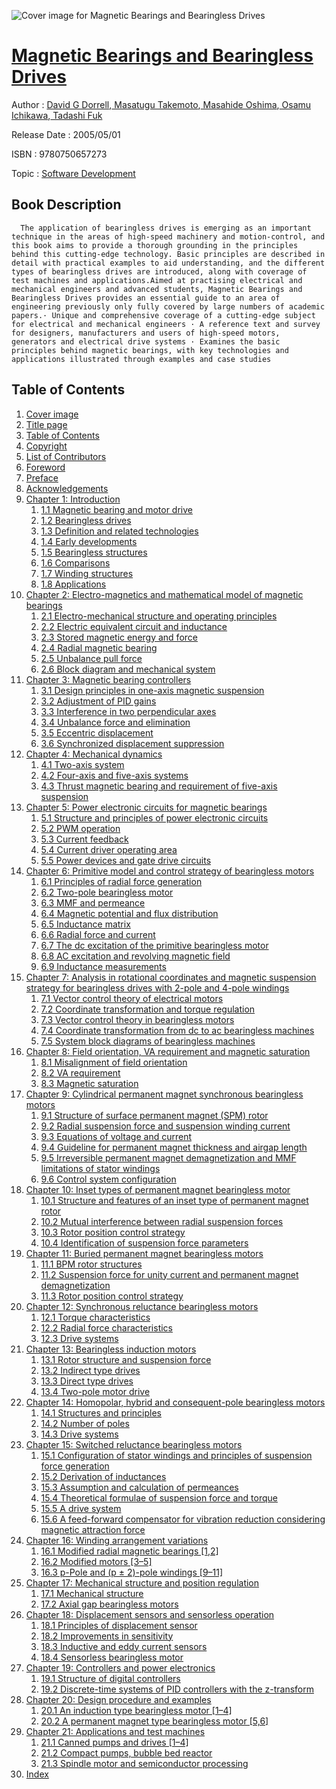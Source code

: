 ![Cover image for Magnetic Bearings and Bearingless Drives](https://imgdetail.ebookreading.net/cover/cover/software_development/EB9780750657273.jpg)

[Magnetic Bearings and Bearingless Drives](https://ebookreading.net/view/book/Magnetic+Bearings+and+Bearingless+Drives-EB9780750657273_1.html "Magnetic Bearings and Bearingless Drives")
====================================================================================================================

Author : [David G Dorrell](https://ebookreading.net/search/author/David+G+Dorrell),[ Masatugu Takemoto](https://ebookreading.net/search/author/+Masatugu+Takemoto),[ Masahide Oshima](https://ebookreading.net/search/author/+Masahide+Oshima),[ Osamu Ichikawa](https://ebookreading.net/search/author/+Osamu+Ichikawa),[ Tadashi Fuk](https://ebookreading.net/search/author/+Tadashi+Fuk)

Release Date : 2005/05/01

ISBN : 9780750657273

Topic : [Software Development](https://ebookreading.net/search/category/software-development)

Book Description
-----------------

      The application of bearingless drives is emerging as an important technique in the areas of high-speed machinery and motion-control, and this book aims to provide a thorough grounding in the principles behind this cutting-edge technology. Basic principles are described in detail with practical examples to aid understanding, and the different types of bearingless drives are introduced, along with coverage of test machines and applications.Aimed at practising electrical and mechanical engineers and advanced students, Magnetic Bearings and Bearingless Drives provides an essential guide to an area of engineering previously only fully covered by large numbers of academic papers.· Unique and comprehensive coverage of a cutting-edge subject for electrical and mechanical engineers · A reference text and survey for designers, manufacturers and users of high-speed motors, generators and electrical drive systems · Examines the basic principles behind magnetic bearings, with key technologies and applications illustrated through examples and case studies
Table of Contents
-----------------

1. [Cover image](https://ebookreading.net/view/book/Magnetic+Bearings+and+Bearingless+Drives-EB9780750657273_1.html)
1. [Title page](https://ebookreading.net/view/book/Magnetic+Bearings+and+Bearingless+Drives-EB9780750657273_2.html)
1. [Table of Contents](https://ebookreading.net/view/book/Magnetic+Bearings+and+Bearingless+Drives-EB9780750657273_3.html)
1. [Copyright](https://ebookreading.net/view/book/Magnetic+Bearings+and+Bearingless+Drives-EB9780750657273_4.html)
1. [List of Contributors](https://ebookreading.net/view/book/Magnetic+Bearings+and+Bearingless+Drives-EB9780750657273_5.html)
1. [Foreword](https://ebookreading.net/view/book/Magnetic+Bearings+and+Bearingless+Drives-EB9780750657273_6.html)
1. [Preface](https://ebookreading.net/view/book/Magnetic+Bearings+and+Bearingless+Drives-EB9780750657273_7.html)
1. [Acknowledgements](https://ebookreading.net/view/book/Magnetic+Bearings+and+Bearingless+Drives-EB9780750657273_8.html)
1. [Chapter 1: Introduction](https://ebookreading.net/view/book/Magnetic+Bearings+and+Bearingless+Drives-EB9780750657273_9.html)
    1. [1.1 Magnetic bearing and motor drive](https://ebookreading.net/view/book/Magnetic+Bearings+and+Bearingless+Drives-EB9780750657273_9.html#cesectitle1)
    1. [1.2 Bearingless drives](https://ebookreading.net/view/book/Magnetic+Bearings+and+Bearingless+Drives-EB9780750657273_9.html#cesectitle2)
    1. [1.3 Definition and related technologies](https://ebookreading.net/view/book/Magnetic+Bearings+and+Bearingless+Drives-EB9780750657273_9.html#cesectitle3)
    1. [1.4 Early developments](https://ebookreading.net/view/book/Magnetic+Bearings+and+Bearingless+Drives-EB9780750657273_9.html#cesectitle4)
    1. [1.5 Bearingless structures](https://ebookreading.net/view/book/Magnetic+Bearings+and+Bearingless+Drives-EB9780750657273_9.html#cesectitle5)
    1. [1.6 Comparisons](https://ebookreading.net/view/book/Magnetic+Bearings+and+Bearingless+Drives-EB9780750657273_9.html#cesectitle6)
    1. [1.7 Winding structures](https://ebookreading.net/view/book/Magnetic+Bearings+and+Bearingless+Drives-EB9780750657273_9.html#cesectitle7)
    1. [1.8 Applications](https://ebookreading.net/view/book/Magnetic+Bearings+and+Bearingless+Drives-EB9780750657273_9.html#cesectitle8)
1. [Chapter 2: Electro-magnetics and mathematical model of magnetic bearings](https://ebookreading.net/view/book/Magnetic+Bearings+and+Bearingless+Drives-EB9780750657273_10.html)
    1. [2.1 Electro-mechanical structure and operating principles](https://ebookreading.net/view/book/Magnetic+Bearings+and+Bearingless+Drives-EB9780750657273_10.html#cesectitle1)
    1. [2.2 Electric equivalent circuit and inductance](https://ebookreading.net/view/book/Magnetic+Bearings+and+Bearingless+Drives-EB9780750657273_10.html#cesectitle2)
    1. [2.3 Stored magnetic energy and force](https://ebookreading.net/view/book/Magnetic+Bearings+and+Bearingless+Drives-EB9780750657273_10.html#cesectitle3)
    1. [2.4 Radial magnetic bearing](https://ebookreading.net/view/book/Magnetic+Bearings+and+Bearingless+Drives-EB9780750657273_10.html#cesectitle10)
    1. [2.5 Unbalance pull force](https://ebookreading.net/view/book/Magnetic+Bearings+and+Bearingless+Drives-EB9780750657273_10.html#cesectitle12)
    1. [2.6 Block diagram and mechanical system](https://ebookreading.net/view/book/Magnetic+Bearings+and+Bearingless+Drives-EB9780750657273_10.html#cesectitle16)
1. [Chapter 3: Magnetic bearing controllers](https://ebookreading.net/view/book/Magnetic+Bearings+and+Bearingless+Drives-EB9780750657273_11.html)
    1. [3.1 Design principles in one-axis magnetic suspension](https://ebookreading.net/view/book/Magnetic+Bearings+and+Bearingless+Drives-EB9780750657273_11.html#cesectitle1)
    1. [3.2 Adjustment of PID gains](https://ebookreading.net/view/book/Magnetic+Bearings+and+Bearingless+Drives-EB9780750657273_11.html#cesectitle3)
    1. [3.3 Interference in two perpendicular axes](https://ebookreading.net/view/book/Magnetic+Bearings+and+Bearingless+Drives-EB9780750657273_11.html#cesectitle8)
    1. [3.4 Unbalance force and elimination](https://ebookreading.net/view/book/Magnetic+Bearings+and+Bearingless+Drives-EB9780750657273_11.html#cesectitle9)
    1. [3.5 Eccentric displacement](https://ebookreading.net/view/book/Magnetic+Bearings+and+Bearingless+Drives-EB9780750657273_11.html#cesectitle11)
    1. [3.6 Synchronized displacement suppression](https://ebookreading.net/view/book/Magnetic+Bearings+and+Bearingless+Drives-EB9780750657273_11.html#cesectitle12)
1. [Chapter 4: Mechanical dynamics](https://ebookreading.net/view/book/Magnetic+Bearings+and+Bearingless+Drives-EB9780750657273_12.html)
    1. [4.1 Two-axis system](https://ebookreading.net/view/book/Magnetic+Bearings+and+Bearingless+Drives-EB9780750657273_12.html#cesectitle1)
    1. [4.2 Four-axis and five-axis systems](https://ebookreading.net/view/book/Magnetic+Bearings+and+Bearingless+Drives-EB9780750657273_12.html#cesectitle2)
    1. [4.3 Thrust magnetic bearing and requirement of five-axis suspension](https://ebookreading.net/view/book/Magnetic+Bearings+and+Bearingless+Drives-EB9780750657273_12.html#cesectitle5)
1. [Chapter 5: Power electronic circuits for magnetic bearings](https://ebookreading.net/view/book/Magnetic+Bearings+and+Bearingless+Drives-EB9780750657273_13.html)
    1. [5.1 Structure and principles of power electronic circuits](https://ebookreading.net/view/book/Magnetic+Bearings+and+Bearingless+Drives-EB9780750657273_13.html#cesectitle1)
    1. [5.2 PWM operation](https://ebookreading.net/view/book/Magnetic+Bearings+and+Bearingless+Drives-EB9780750657273_13.html#cesectitle6)
    1. [5.3 Current feedback](https://ebookreading.net/view/book/Magnetic+Bearings+and+Bearingless+Drives-EB9780750657273_13.html#cesectitle9)
    1. [5.4 Current driver operating area](https://ebookreading.net/view/book/Magnetic+Bearings+and+Bearingless+Drives-EB9780750657273_13.html#cesectitle12)
    1. [5.5 Power devices and gate drive circuits](https://ebookreading.net/view/book/Magnetic+Bearings+and+Bearingless+Drives-EB9780750657273_13.html#cesectitle15)
1. [Chapter 6: Primitive model and control strategy of bearingless motors](https://ebookreading.net/view/book/Magnetic+Bearings+and+Bearingless+Drives-EB9780750657273_14.html)
    1. [6.1 Principles of radial force generation](https://ebookreading.net/view/book/Magnetic+Bearings+and+Bearingless+Drives-EB9780750657273_14.html#cesectitle1)
    1. [6.2 Two-pole bearingless motor](https://ebookreading.net/view/book/Magnetic+Bearings+and+Bearingless+Drives-EB9780750657273_14.html#cesectitle2)
    1. [6.3 MMF and permeance](https://ebookreading.net/view/book/Magnetic+Bearings+and+Bearingless+Drives-EB9780750657273_14.html#cesectitle3)
    1. [6.4 Magnetic potential and flux distribution](https://ebookreading.net/view/book/Magnetic+Bearings+and+Bearingless+Drives-EB9780750657273_14.html#cesectitle4)
    1. [6.5 Inductance matrix](https://ebookreading.net/view/book/Magnetic+Bearings+and+Bearingless+Drives-EB9780750657273_14.html#cesectitle5)
    1. [6.6 Radial force and current](https://ebookreading.net/view/book/Magnetic+Bearings+and+Bearingless+Drives-EB9780750657273_14.html#cesectitle6)
    1. [6.7 The dc excitation of the primitive bearingless motor](https://ebookreading.net/view/book/Magnetic+Bearings+and+Bearingless+Drives-EB9780750657273_14.html#cesectitle7)
    1. [6.8 AC excitation and revolving magnetic field](https://ebookreading.net/view/book/Magnetic+Bearings+and+Bearingless+Drives-EB9780750657273_14.html#cesectitle8)
    1. [6.9 Inductance measurements](https://ebookreading.net/view/book/Magnetic+Bearings+and+Bearingless+Drives-EB9780750657273_14.html#cesectitle9)
1. [Chapter 7: Analysis in rotational coordinates and magnetic suspension strategy for bearingless drives with 2-pole and 4-pole windings](https://ebookreading.net/view/book/Magnetic+Bearings+and+Bearingless+Drives-EB9780750657273_15.html)
    1. [7.1 Vector control theory of electrical motors](https://ebookreading.net/view/book/Magnetic+Bearings+and+Bearingless+Drives-EB9780750657273_15.html#cesectitle1)
    1. [7.2 Coordinate transformation and torque regulation](https://ebookreading.net/view/book/Magnetic+Bearings+and+Bearingless+Drives-EB9780750657273_15.html#cesectitle2)
    1. [7.3 Vector control theory in bearingless motors](https://ebookreading.net/view/book/Magnetic+Bearings+and+Bearingless+Drives-EB9780750657273_15.html#cesectitle3)
    1. [7.4 Coordinate transformation from dc to ac bearingless machines](https://ebookreading.net/view/book/Magnetic+Bearings+and+Bearingless+Drives-EB9780750657273_15.html#cesectitle4)
    1. [7.5 System block diagrams of bearingless machines](https://ebookreading.net/view/book/Magnetic+Bearings+and+Bearingless+Drives-EB9780750657273_15.html#cesectitle5)
1. [Chapter 8: Field orientation, VA requirement and magnetic saturation](https://ebookreading.net/view/book/Magnetic+Bearings+and+Bearingless+Drives-EB9780750657273_16.html)
    1. [8.1 Misalignment of field orientation](https://ebookreading.net/view/book/Magnetic+Bearings+and+Bearingless+Drives-EB9780750657273_16.html#cesectitle1)
    1. [8.2 VA requirement](https://ebookreading.net/view/book/Magnetic+Bearings+and+Bearingless+Drives-EB9780750657273_16.html#cesectitle2)
    1. [8.3 Magnetic saturation](https://ebookreading.net/view/book/Magnetic+Bearings+and+Bearingless+Drives-EB9780750657273_16.html#cesectitle5)
1. [Chapter 9: Cylindrical permanent magnet synchronous bearingless motors](https://ebookreading.net/view/book/Magnetic+Bearings+and+Bearingless+Drives-EB9780750657273_17.html)
    1. [9.1 Structure of surface permanent magnet (SPM) rotor](https://ebookreading.net/view/book/Magnetic+Bearings+and+Bearingless+Drives-EB9780750657273_17.html#cesectitle1)
    1. [9.2 Radial suspension force and suspension winding current](https://ebookreading.net/view/book/Magnetic+Bearings+and+Bearingless+Drives-EB9780750657273_17.html#cesectitle2)
    1. [9.3 Equations of voltage and current](https://ebookreading.net/view/book/Magnetic+Bearings+and+Bearingless+Drives-EB9780750657273_17.html#cesectitle3)
    1. [9.4 Guideline for permanent magnet thickness and airgap length](https://ebookreading.net/view/book/Magnetic+Bearings+and+Bearingless+Drives-EB9780750657273_17.html#cesectitle4)
    1. [9.5 Irreversible permanent magnet demagnetization and MMF limitations of stator windings](https://ebookreading.net/view/book/Magnetic+Bearings+and+Bearingless+Drives-EB9780750657273_17.html#cesectitle7)
    1. [9.6 Control system configuration](https://ebookreading.net/view/book/Magnetic+Bearings+and+Bearingless+Drives-EB9780750657273_17.html#cesectitle10)
1. [Chapter 10: Inset types of permanent magnet bearingless motor](https://ebookreading.net/view/book/Magnetic+Bearings+and+Bearingless+Drives-EB9780750657273_18.html)
    1. [10.1 Structure and features of an inset type of permanent magnet rotor](https://ebookreading.net/view/book/Magnetic+Bearings+and+Bearingless+Drives-EB9780750657273_18.html#cesectitle1)
    1. [10.2 Mutual interference between radial suspension forces](https://ebookreading.net/view/book/Magnetic+Bearings+and+Bearingless+Drives-EB9780750657273_18.html#cesectitle2)
    1. [10.3 Rotor position control strategy](https://ebookreading.net/view/book/Magnetic+Bearings+and+Bearingless+Drives-EB9780750657273_18.html#cesectitle3)
    1. [10.4 Identification of suspension force parameters](https://ebookreading.net/view/book/Magnetic+Bearings+and+Bearingless+Drives-EB9780750657273_18.html#cesectitle4)
1. [Chapter 11: Buried permanent magnet bearingless motors](https://ebookreading.net/view/book/Magnetic+Bearings+and+Bearingless+Drives-EB9780750657273_19.html)
    1. [11.1 BPM rotor structures](https://ebookreading.net/view/book/Magnetic+Bearings+and+Bearingless+Drives-EB9780750657273_19.html#cesectitle1)
    1. [11.2 Suspension force for unity current and permanent magnet demagnetization](https://ebookreading.net/view/book/Magnetic+Bearings+and+Bearingless+Drives-EB9780750657273_19.html#cesectitle2)
    1. [11.3 Rotor position control strategy](https://ebookreading.net/view/book/Magnetic+Bearings+and+Bearingless+Drives-EB9780750657273_19.html#cesectitle3)
1. [Chapter 12: Synchronous reluctance bearingless motors](https://ebookreading.net/view/book/Magnetic+Bearings+and+Bearingless+Drives-EB9780750657273_20.html)
    1. [12.1 Torque characteristics](https://ebookreading.net/view/book/Magnetic+Bearings+and+Bearingless+Drives-EB9780750657273_20.html#cesectitle1)
    1. [12.2 Radial force characteristics](https://ebookreading.net/view/book/Magnetic+Bearings+and+Bearingless+Drives-EB9780750657273_20.html#cesectitle5)
    1. [12.3 Drive systems](https://ebookreading.net/view/book/Magnetic+Bearings+and+Bearingless+Drives-EB9780750657273_20.html#cesectitle8)
1. [Chapter 13: Bearingless induction motors](https://ebookreading.net/view/book/Magnetic+Bearings+and+Bearingless+Drives-EB9780750657273_21.html)
    1. [13.1 Rotor structure and suspension force](https://ebookreading.net/view/book/Magnetic+Bearings+and+Bearingless+Drives-EB9780750657273_21.html#cesectitle1)
    1. [13.2 Indirect type drives](https://ebookreading.net/view/book/Magnetic+Bearings+and+Bearingless+Drives-EB9780750657273_21.html#cesectitle2)
    1. [13.3 Direct type drives](https://ebookreading.net/view/book/Magnetic+Bearings+and+Bearingless+Drives-EB9780750657273_21.html#cesectitle3)
    1. [13.4 Two-pole motor drive](https://ebookreading.net/view/book/Magnetic+Bearings+and+Bearingless+Drives-EB9780750657273_21.html#cesectitle7)
1. [Chapter 14: Homopolar, hybrid and consequent-pole bearingless motors](https://ebookreading.net/view/book/Magnetic+Bearings+and+Bearingless+Drives-EB9780750657273_22.html)
    1. [14.1 Structures and principles](https://ebookreading.net/view/book/Magnetic+Bearings+and+Bearingless+Drives-EB9780750657273_22.html#cesectitle1)
    1. [14.2 Number of poles](https://ebookreading.net/view/book/Magnetic+Bearings+and+Bearingless+Drives-EB9780750657273_22.html#cesectitle6)
    1. [14.3 Drive systems](https://ebookreading.net/view/book/Magnetic+Bearings+and+Bearingless+Drives-EB9780750657273_22.html#cesectitle10)
1. [Chapter 15: Switched reluctance bearingless motors](https://ebookreading.net/view/book/Magnetic+Bearings+and+Bearingless+Drives-EB9780750657273_23.html)
    1. [15.1 Configuration of stator windings and principles of suspension force generation](https://ebookreading.net/view/book/Magnetic+Bearings+and+Bearingless+Drives-EB9780750657273_23.html#cesectitle1)
    1. [15.2 Derivation of inductances](https://ebookreading.net/view/book/Magnetic+Bearings+and+Bearingless+Drives-EB9780750657273_23.html#cesectitle2)
    1. [15.3 Assumption and calculation of permeances](https://ebookreading.net/view/book/Magnetic+Bearings+and+Bearingless+Drives-EB9780750657273_23.html#cesectitle3)
    1. [15.4 Theoretical formulae of suspension force and torque](https://ebookreading.net/view/book/Magnetic+Bearings+and+Bearingless+Drives-EB9780750657273_23.html#cesectitle4)
    1. [15.5 A drive system](https://ebookreading.net/view/book/Magnetic+Bearings+and+Bearingless+Drives-EB9780750657273_23.html#cesectitle5)
    1. [15.6 A feed-forward compensator for vibration reduction considering magnetic attraction force](https://ebookreading.net/view/book/Magnetic+Bearings+and+Bearingless+Drives-EB9780750657273_23.html#cesectitle9)
1. [Chapter 16: Winding arrangement variations](https://ebookreading.net/view/book/Magnetic+Bearings+and+Bearingless+Drives-EB9780750657273_24.html)
    1. [16.1 Modified radial magnetic bearings [1,2]](https://ebookreading.net/view/book/Magnetic+Bearings+and+Bearingless+Drives-EB9780750657273_24.html#cesectitle1)
    1. [16.2 Modified motors [3–5]](https://ebookreading.net/view/book/Magnetic+Bearings+and+Bearingless+Drives-EB9780750657273_24.html#cesectitle2)
    1. [16.3 p-Pole and (p ± 2)-pole windings [9–11]](https://ebookreading.net/view/book/Magnetic+Bearings+and+Bearingless+Drives-EB9780750657273_24.html#cesectitle3)
1. [Chapter 17: Mechanical structure and position regulation](https://ebookreading.net/view/book/Magnetic+Bearings+and+Bearingless+Drives-EB9780750657273_25.html)
    1. [17.1 Mechanical structure](https://ebookreading.net/view/book/Magnetic+Bearings+and+Bearingless+Drives-EB9780750657273_25.html#cesectitle1)
    1. [17.2 Axial gap bearingless motors](https://ebookreading.net/view/book/Magnetic+Bearings+and+Bearingless+Drives-EB9780750657273_25.html#cesectitle4)
1. [Chapter 18: Displacement sensors and sensorless operation](https://ebookreading.net/view/book/Magnetic+Bearings+and+Bearingless+Drives-EB9780750657273_26.html)
    1. [18.1 Principles of displacement sensor](https://ebookreading.net/view/book/Magnetic+Bearings+and+Bearingless+Drives-EB9780750657273_26.html#cesectitle1)
    1. [18.2 Improvements in sensitivity](https://ebookreading.net/view/book/Magnetic+Bearings+and+Bearingless+Drives-EB9780750657273_26.html#cesectitle2)
    1. [18.3 Inductive and eddy current sensors](https://ebookreading.net/view/book/Magnetic+Bearings+and+Bearingless+Drives-EB9780750657273_26.html#cesectitle5)
    1. [18.4 Sensorless bearingless motor](https://ebookreading.net/view/book/Magnetic+Bearings+and+Bearingless+Drives-EB9780750657273_26.html#cesectitle6)
1. [Chapter 19: Controllers and power electronics](https://ebookreading.net/view/book/Magnetic+Bearings+and+Bearingless+Drives-EB9780750657273_27.html)
    1. [19.1 Structure of digital controllers](https://ebookreading.net/view/book/Magnetic+Bearings+and+Bearingless+Drives-EB9780750657273_27.html#cesectitle1)
    1. [19.2 Discrete-time systems of PID controllers with the z-transform](https://ebookreading.net/view/book/Magnetic+Bearings+and+Bearingless+Drives-EB9780750657273_27.html#cesectitle2)
1. [Chapter 20: Design procedure and examples](https://ebookreading.net/view/book/Magnetic+Bearings+and+Bearingless+Drives-EB9780750657273_28.html)
    1. [20.1 An induction type bearingless motor [1–4]](https://ebookreading.net/view/book/Magnetic+Bearings+and+Bearingless+Drives-EB9780750657273_28.html#cesectitle1)
    1. [20.2 A permanent magnet type bearingless motor [5,6]](https://ebookreading.net/view/book/Magnetic+Bearings+and+Bearingless+Drives-EB9780750657273_28.html#cesectitle2)
1. [Chapter 21: Applications and test machines](https://ebookreading.net/view/book/Magnetic+Bearings+and+Bearingless+Drives-EB9780750657273_29.html)
    1. [21.1 Canned pumps and drives [1–4]](https://ebookreading.net/view/book/Magnetic+Bearings+and+Bearingless+Drives-EB9780750657273_29.html#cesectitle1)
    1. [21.2 Compact pumps, bubble bed reactor](https://ebookreading.net/view/book/Magnetic+Bearings+and+Bearingless+Drives-EB9780750657273_29.html#cesectitle2)
    1. [21.3 Spindle motor and semiconductor processing](https://ebookreading.net/view/book/Magnetic+Bearings+and+Bearingless+Drives-EB9780750657273_29.html#cesectitle6)
1. [Index](https://ebookreading.net/view/book/Magnetic+Bearings+and+Bearingless+Drives-EB9780750657273_30.html)
